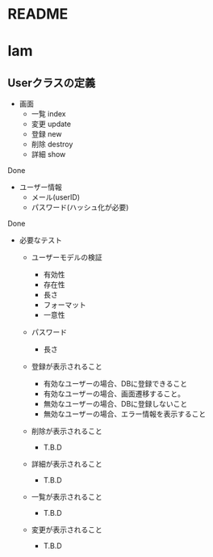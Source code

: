 # README

# Iam

## Userクラスの定義
- 画面
  - 一覧 index
  - 変更 update
  - 登録  new
  - 削除 destroy
  - 詳細 show

Done
- ユーザー情報
  - メール(userID)
  - パスワード(ハッシュ化が必要)

Done
- 必要なテスト
  - ユーザーモデルの検証
    - 有効性
    - 存在性
    - 長さ
    - フォーマット
    - 一意性
  - パスワード
    - 長さ

  - 登録が表示されること
    - 有効なユーザーの場合、DBに登録できること
    - 有効なユーザーの場合、画面遷移すること。
    - 無効なユーザーの場合、DBに登録しないこと
    - 無効なユーザーの場合、エラー情報を表示すること
  - 削除が表示されること
    - T.B.D
  - 詳細が表示されること
    - T.B.D
  - 一覧が表示されること
    - T.B.D
  - 変更が表示されること
    - T.B.D